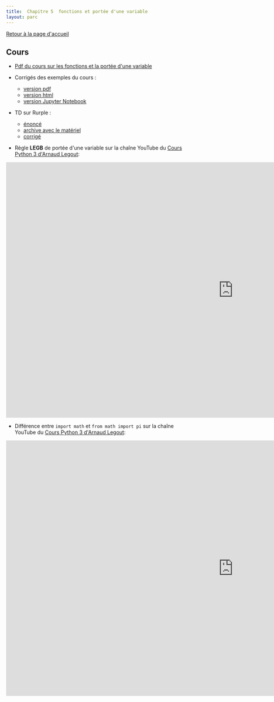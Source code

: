 ```yaml
---
title:  Chapitre 5  fonctions et portée d'une variable
layout: parc
---
```





[Retour à la page d'accueil](https://parc-nsi.github.io/premiere-nsi/index.html)


## Cours

* [Pdf du cours sur les fonctions et la portée d'une variable](chapitre5/Chapitre5-Fonctions-PorteeVariable-2020.pdf)

* Corrigés des exemples du cours :
  * [version pdf](chapitre5/corrige-cours/Corrige_Cours_Chapitre5_Fonctions.pdf)
  * [version html](chapitre5/corrige-cours/Corrige_Cours_Chapitre5_Fonctions.html)
  * [version Jupyter Notebook](https://mybinder.org/v2/gh/parc-nsi/premiere-nsi/master?filepath=chapitre5/corrige-cours/Corrige_Cours_Chapitre5_Fonctions.ipynb)

* TD sur Rurple :
  * [énoncé](chapitre5/TD-Rurple/PremiereNSI-TD-Rurple-2021.pdf)
  * [archive avec le matériel](chapitre5/TD-Rurple/RurpleEleve.zip)
  * [corrigé](chapitre5/TD-Rurple/ressources/corrige-Rurple-TD-Fonctions.py)

  
* Règle __LEGB__ de portée d'une variable sur la chaîne YouTube du [Cours Python 3 d'Arnaud Legout](https://www.youtube.com/channel/UCIlUBOXnXjxdjmL_atU53kA):

<iframe width="1239" height="697" src="https://www.youtube.com/embed/96ec6Bc4iXA?list=PL2CXLryTKuwwhivE1UO4Jg5DhU-ALAoXc" frameborder="0" allow="accelerometer; autoplay; clipboard-write; encrypted-media; gyroscope; picture-in-picture" allowfullscreen></iframe>


* Différence entre `import math` et `from math import pi` sur la chaîne YouTube du [Cours Python 3 d'Arnaud Legout](https://www.youtube.com/channel/UCIlUBOXnXjxdjmL_atU53kA):

<iframe width="1239" height="697" src="https://www.youtube.com/embed/qeFLl4fKuf8?list=PL2CXLryTKuwzvTABc_Ha48Xf3pj12P4ij" frameborder="0" allow="accelerometer; autoplay; clipboard-write; encrypted-media; gyroscope; picture-in-picture" allowfullscreen></iframe>